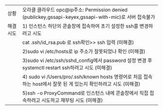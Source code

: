 | | |
|--|--|
|상황|오라클 클라우드 opc@ip주소: Permission denied (publickey,gssapi-keyex,gssapi-with-mic)로 서버 접속불가|
|해결시도 |1) 인스턴스 하단의 콘솔창에 접속하여 초기 설정한 ssh를 변경하려고 시도|
||cat .ssh/id_rsa.pub 로 ssh확인>> ssh 입력 (미해결)|
||2)sudo vi /etc/hosts로  ip 주소가 잘못되었나 확인 (미해결)
||3)sudo vi /etc/ssh/sshd_config에서 password 설정 변경 후 systemctl restart ssh하려고 시도 (미해결)
||4) sudo vi /Users/pro/.ssh/known hosts 명령어로 처음 접속하는 host에서 잘못 된 게 있는지 확인하려고 시도 (미해결)
||5)ssh -o ProxyCommand로 인스턴스 내에 콘솔창에서 직접 접속하려고 시도하고 재부팅 시도 (미해결)|
